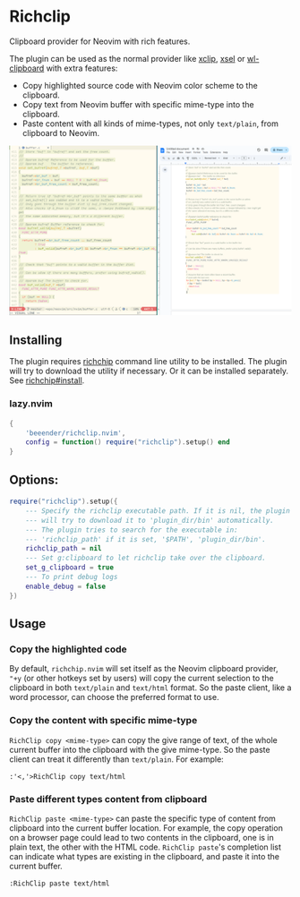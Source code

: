 # Richclip

Clipboard provider for Neovim with rich features.

The plugin can be used as the normal provider like [xclip](https://github.com/astrand/xclip),
[xsel](https://github.com/astrand/xclip) or [wl-clipboard](https://github.com/bugaevc/wl-clipboard)
with extra features:

- Copy highlighted source code with Neovim color scheme to the clipboard.
- Copy text from Neovim buffer with specific mime-type into the clipboard.
- Paste content with all kinds of mime-types, not only `text/plain`, from
  clipboard to Neovim.
  
 ![screenshot](images/demo_0.png)
 
## Installing

The plugin requires [richchip](https://github.com/beeender/richclip) command
line utility to be installed. The plugin will try to download the utility if
necessary. Or it can be installed separately.
See [richchip#install](https://github.com/beeender/richclip?tab=readme-ov-file#installing).

### lazy.nvim

```lua
{
    'beeender/richclip.nvim',
    config = function() require("richclip").setup() end
}
```

## Options:

```lua
require("richclip").setup({
    --- Specify the richclip executable path. If it is nil, the plugin
    --- will try to download it to 'plugin_dir/bin' automatically.
    --- The plugin tries to search for the executable in:
    --- 'richclip_path' if it is set, '$PATH', 'plugin_dir/bin'.
    richclip_path = nil
    --- Set g:clipboard to let richclip take over the clipboard.
    set_g_clipboard = true
    --- To print debug logs
    enable_debug = false
})
```

## Usage

### Copy the highlighted code

By default, `richchip.nvim` will set itself as the Neovim clipboard provider,
`"+y` (or other hotkeys set by users) will copy the current selection to the
clipboard in both `text/plain` and `text/html` format. So the paste client, like
a word processor, can choose the preferred format to use.

### Copy the content with specific mime-type

`RichClip copy <mime-type>` can copy the give range of text, of the whole
current buffer into the clipboard with the give mime-type. So the paste client
can treat it differently than `text/plain`. For example:

```
:'<,'>RichClip copy text/html
```

### Paste different types content from clipboard

`RichClip paste <mime-type>` can paste the specific type of content from
clipboard into the current buffer location. For example, the copy operation on a
browser page could lead to two contents in the clipboard, one is in plain text,
the other with the HTML code. `RichClip paste`'s completion list can indicate
what types are existing in the clipboard, and paste it into the current buffer.

```
:RichClip paste text/html
```

